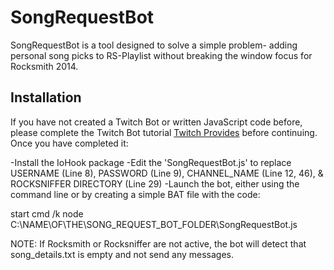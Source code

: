 # SongRequestBot

SongRequestBot is a tool designed to solve a simple problem- adding personal song picks to RS-Playlist without breaking the window focus for Rocksmith 2014.

<H2>Installation</H2>

If you have not created a Twitch Bot or written JavaScript code before, please complete the Twitch Bot tutorial  <a href="https://dev.twitch.tv/docs/irc">Twitch Provides</a> before continuing. Once you have completed it:

-Install the IoHook package
-Edit the 'SongRequestBot.js' to replace USERNAME (Line 8), PASSWORD (Line 9), CHANNEL_NAME (Line 12, 46), & ROCKSNIFFER DIRECTORY (Line 29)
-Launch the bot, either using the command line or by creating a simple BAT file with the code:

start cmd /k node C:\NAME\OF\THE\SONG_REQUEST_BOT_FOLDER\SongRequestBot.js

NOTE: If Rocksmith or Rocksniffer are not active, the bot will detect that song_details.txt is empty and not send any messages.
